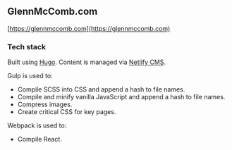 ## GlennMcComb.com

[https://glennmccomb.com](https://glennmccomb.com)

### Tech stack

Built using [Hugo](https://gohugo.io/). Content is managed via [Netlify CMS](https://www.netlifycms.org/).

Gulp is used to:

- Compile SCSS into CSS and append a hash to file names.
- Compile and minify vanilla JavaScript and append a hash to file names.
- Compress images.
- Create critical CSS for key pages.

Webpack is used to:

- Compile React.